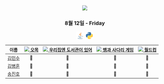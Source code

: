 <div align="center">
  <h3><img src="https://images.velog.io/images/kyle/post/b43968c8-412e-4bad-9e02-805bd14d5445/what-is-an-algorithm.png" height="300"/></h3>

  ### <center>**8월 12일 - Friday**</center>
  <!--Java-->
  <img src="https://raw.githubusercontent.com/vscode-icons/vscode-icons/master/icons/file_type_jar.svg" height="25"/>
  <!--Python-->
  <img src="https://raw.githubusercontent.com/vscode-icons/vscode-icons/master/icons/file_type_python.svg" height="25"/>

  <!--문제를 풀었으면 위의 아이콘을 복사해서 붙여넣기-->
  <!--링크 삽입할 때 Forked Repo(개인 저장소)가 아닌 Remote Repo(원본 저장소) 주소를 붙여넣을 것-->
  |이름|[<img src="https://d2gd6pc034wcta.cloudfront.net/tier/9.svg" height="12"> 오목](https://www.acmicpc.net/problem/2615)|[<img src="https://d2gd6pc034wcta.cloudfront.net/tier/9.svg" height="12"> 우리집엔 도서관이 있어](https://www.acmicpc.net/problem/2872)|[<img src="https://d2gd6pc034wcta.cloudfront.net/tier/11.svg" height="12"> 뱀과 사다리 게임](https://www.acmicpc.net/problem/16928)|[<img src="https://d2gd6pc034wcta.cloudfront.net/tier/12.svg" height="12"> 월드컵](https://www.acmicpc.net/problem/6987)|
  |:---:|:---:|:---:|:---:|:---:|
  |[김민수](https://github.com/Minsu9130)|🧠|🧠|🧠|🧠|
  |[김병훈](https://github.com/hunibottle)|🧠|🧠|🧠|🧠|
  |[송진호](https://github.com/sth4881)|🧠|🧠|🧠|🧠|
